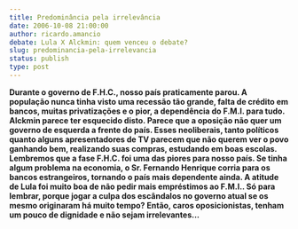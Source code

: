 ```yaml
---
title: Predominância pela irrelevância
date: 2006-10-08 21:00:00
author: ricardo.amancio
debate: Lula X Alckmin: quem venceu o debate?
slug: predominancia-pela-irrelevancia
status: publish 
type: post
---
```


**Durante o governo de F.H.C., nosso país praticamente parou. A população nunca tinha visto uma recessão tão grande, falta de crédito em bancos, muitas privatizações e o pior, a dependência do F.M.I. para tudo. Alckmin parece ter esquecido disto. Parece que a oposição não quer um governo de esquerda a frente do país. Esses neoliberais, tanto políticos quanto alguns apresentadores de TV parecem que não querem ver o povo ganhando bem, realizando suas compras, estudando em boas escolas. Lembremos que a fase F.H.C. foi uma das piores para nosso país. Se tinha algum problema na economia, o Sr. Fernando Henrique corria para os bancos estrangeiros, tornando o país mais dependente ainda. A atitude de Lula foi muito boa de não pedir mais empréstimos ao F.M.I.. Só para lembrar, porque jogar a culpa dos escândalos no governo atual se os mesmo originaram há muito tempo? Então, caros oposicionistas, tenham um pouco de dignidade e não sejam irrelevantes...**
